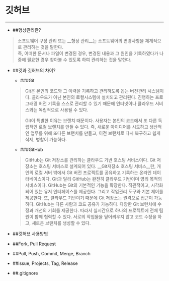 # 깃허브
---
- ##형상관리란?
> 소프트웨어 구성 관리 또는 __형상 관리__는 소프트웨어의 변경사항을 체계적으로 관리하는 것을 말한다.  
> 즉, 어떠한 문서나 파일이 변경된 경우, 변경된 내용과 그 원인을 기록하였다가 나중에 필요한 경우 찾아볼 수 있도록 하여
> 관리하는 것을 말한다.

- ##깃과 깃허브의 차이?
	* ###Git
	> Git은 본인의 코드와 그 이력을 기록하고 관리하도록 돕는 버전관리 시스템이다. 클라우드가 아닌 본인의 로컬시스템에 설치되고 관리된다.
	> 진행하는 프로그래밍 버전 기록을 스스로 관리할 수 있기 때문에 인터넷이나 클라우드 서비스와는 독립적으로 사용될 수 있다.
	>
	> Git이 특별한 이유는 브랜치 때문이다. 사용자는 본인의 코드에서 또 다른 독립적인 로컬 브랜치를 만들 수 있다. 즉, 새로운 아이디어를
	> 시도하고 생산적인 업무를 위해 또다른 브랜치를 만들고, 이전 브랜치로 다시 복구하고 쉽게 삭제, 병합이 가능하다.
	>
	* ###GitHub
	> GitHub는 Git 저장소를 관리하는 클라우드 기반 호스팅 서비스이다. Git 저장소는 호스팅 서비스로 설계되어 있다. 
	> __Git저장소 호스팅 서비스__란, 개인의 로컬 서버 밖에서 Git 버전 프로젝트를 공유하고 기록하는 온라인 데이터베이스이다.
	> Git과 달리 GitHub는 완전히 클라우드 기반이며 영리 목적의 서비스이다.
	> GitHub는 Git의 기본적인 기능을 확장한다. 직관적이고, 시각화되어 있는 유저 인터페이스를 제공한다. 그리고 작업관리 도구와
	> 기본 제어를 제공한다. 또, 클라우드 기반이기 때문에 Git 저장소는 원격으로 접근이 가능하다.
	> GitHub는 다른 사람과 코드 공유가 가능하다.  다양한 Git 브런치에 수정과 개선의 기회를 제공한다. 따라서 실시간으로 하나의 프로젝트에
	> 전체 팀원이 함께 협력할 수 있다. 서로의 작업물을 덮어씌우지 않고 코드 수정을 하고, 새로운 브랜치를 생성할 수 있다.
	
	
		
- ##깃허브 사용방법

- ##Fork, Pull Request

- ##Pull, Push, Commit, Merge, Branch

- ##issue, Projects, Tag, Release

- ##.gitignore

